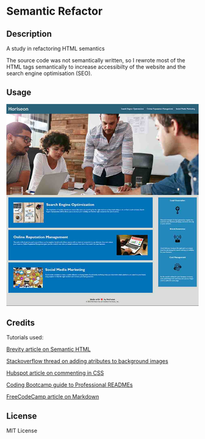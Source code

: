 # Semantic Refactor

## Description

A study in refactoring HTML semantics

The source code was not semantically written, so I rewrote most of the HTML tags semantically to increase accessibilty of the website and the search engine optimisation (SEO).



## Usage

![Screenshot of end webpage after refactoring](assets/images/screenshot.jpg)

## Credits

Tutorials used:

[Brevity article on Semantic HTML](https://seekbrevity.com/semantic-markup-important-web-design/#:~:text=Semantic%20markup%20is%20a%20way,content%20rather%20than%20its%20appearance.&text=Writing%20semantic%20markup%20means%20understanding,and%20machines%20will%20read%20it)

[Stackoverflow thread on adding atributes to background images](https://stackoverflow.com/questions/4216035/css-background-image-alt-attribute)

[Hubspot article on commenting in CSS](https://blog.hubspot.com/website/comment-out-in-css#:~:text=To%20comment%20in%20CSS%2C%20simply,rendered%20on%20the%20front%20end.&text=Comments%20in%20CSS%20are%20ignored,rendered%20on%20the%20front%20end.)

[Coding Bootcamp guide to Professional READMEs](https://coding-boot-camp.github.io/full-stack/github/professional-readme-guide)

[FreeCodeCamp article on Markdown](https://www.freecodecamp.org/news/markdown-cheatsheet/)

## License

MIT License
